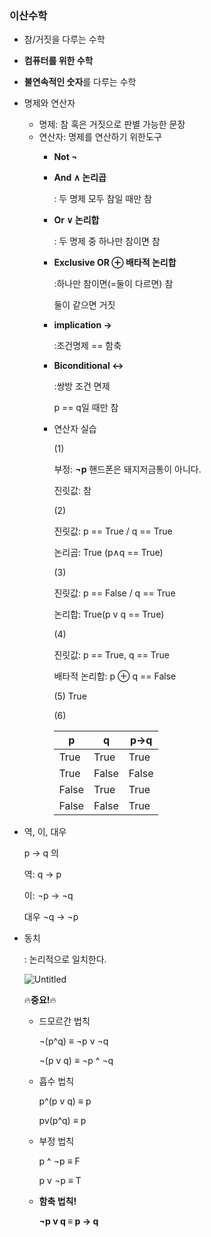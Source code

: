 ### 이산수학

- 참/거짓을 다루는 수학
- **컴퓨터를 위한 수학**
- **불연속적인 숫자**를 다루는 수학
- 명제와 연산자
    - 명제: 참 혹은 거짓으로 판별 가능한 문장
    - 연산자: 명제를 연산하기 위한도구
        - **Not ¬**
        - **And ∧ 논리곱**
            
            : 두 명제 모두 참일 때만 참
            
        - **Or ∨ 논리합**
            
            : 두 명제 중 하나만 참이면 참
            
        - **Exclusive OR ⊕ 배타적 논리합**
            
            :하나만 참이면(=둘이 다르면) 참
            
            둘이 같으면 거짓
            
        - **implication →**
            
            :조건명제 == 함축
            
        - **Biconditional ↔**
            
            :쌍방 조건 면제 
            
            p == q일 때만 참
            
        - 연산자 실습
            
            (1) 
            
            부정: **¬p** 핸드폰은 돼지저금통이 아니다.
            
            진릿값: 참
            
            (2)
            
            진릿값: p == True / q == True
            
            논리곱: True (p∧q == True)
            
            (3)
            
            진릿값: p == False / q == True
            
            논리합: True(p v q == True)
            
            (4)
            
            진릿값: p == True, q == True
            
            배타적 논리합: p ⊕ q == False
            
            (5) True
            
            (6)
            
            | p  | q | p→q |
            | --- | --- | --- |
            | True | True | True |
            | True | False | False |
            | False | True | True |
            | False | False | True |
- 역, 이, 대우
    
    p → q 의
    
    역:  q → p
    
    이: ¬p → ¬q
    
    대우 ¬q → ¬p
    
- 동치
    
    : 논리적으로 일치한다.
    
    ![Untitled](https://prod-files-secure.s3.us-west-2.amazonaws.com/b1f97dea-c4d4-435b-8524-386503a11889/2554f40b-1bef-4976-bf9a-675007c25e94/Untitled.png)
    
    🔥**중요!**🔥
    
    - 드모르간 법칙
        
        ¬(p^q) **≡** ¬p v ¬q
        
        ¬(p v q) **≡** ¬p ^ ¬q
        
    - 흡수 법칙
        
        p^(p v q) **≡** p
        
        pv(p^q) **≡** p
        
    - 부정 법칙
        
        p ^ ¬p **≡** F
        
        p v ¬p **≡** T
        
    - **함축 법칙!**
        
        **¬p v q ≡ p → q**